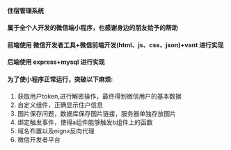 #### 住宿管理系统
#### 属于全个人开发的微信端小程序，也感谢身边的朋友给予的帮助
#### 前端使用 微信开发者工具+微信前端开发(html、js、css、json)+vant 进行实现
#### 后端使用 express+mysql 进行实现
#### 为了使小程序正常运行，突破以下麻烦:
1. 获取用户token,进行解密操作，最终得到微信用户的基本数据
2. 自定义组件，正确显示住户信息
3. 图片保存问题，数据库保存图片链接，服务器单独存放图片
4. 绑定触发事件，使得a组件能够触发b组件上的函数
5. 域名布置以及nignx反向代理
6. 微信开发者平台
